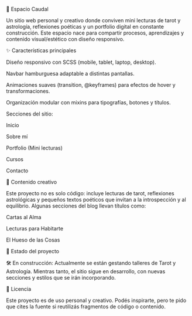 🌊 Espacio Caudal

Un sitio web personal y creativo donde conviven mini lecturas de tarot y astrología, reflexiones poéticas y un portfolio digital en constante construcción.
Este espacio nace para compartir procesos, aprendizajes y contenido visual/estético con diseño responsivo.

✨ Características principales

Diseño responsivo con SCSS (mobile, tablet, laptop, desktop).

Navbar hamburguesa adaptable a distintas pantallas.

Animaciones suaves (transition, @keyframes) para efectos de hover y transformaciones.

Organización modular con mixins para tipografías, botones y títulos.

Secciones del sitio:

Inicio

Sobre mí

Portfolio (Mini lecturas)

Cursos

Contacto

🔮 Contenido creativo

Este proyecto no es solo código: incluye lecturas de tarot, reflexiones astrológicas y pequeños textos poéticos que invitan a la introspección y al equilibrio.
Algunas secciones del blog llevan títulos como:

Cartas al Alma

Lecturas para Habitarte

El Hueso de las Cosas

📌 Estado del proyecto

🛠️ En construcción:
Actualmente se están gestando talleres de Tarot y Astrología.
Mientras tanto, el sitio sigue en desarrollo, con nuevas secciones y estilos que se irán incorporando.

📜 Licencia

Este proyecto es de uso personal y creativo. Podés inspirarte, pero te pido que cites la fuente si reutilizás fragmentos de código o contenido.
